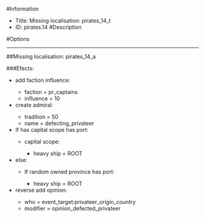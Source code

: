 #Information
 - Title: Missing localisation: pirates_14_t
 - ID: pirates.14
#Description

#Options

___
##Missing localisation: pirates_14_a

###Efects:<ul><li>add faction influence:</li><ul><li>faction = pr_captains</li><li>influence = 10</li></ul><li>create admiral:</li><ul><li>tradition = 50</li><li>name = defecting_privateer</li></ul><li>If has capital scope has port:</li><ul><li>capital scope:</li><ul><li>heavy ship = ROOT</li></ul></ul><li>else:</li><ul><li>If random owned province has port:</li><ul><li>heavy ship = ROOT</li></ul></ul><li>reverse add opinion:</li><ul><li>who = event_target:privateer_origin_country</li><li>modifier = opinion_defected_privateer</li></ul></ul>
